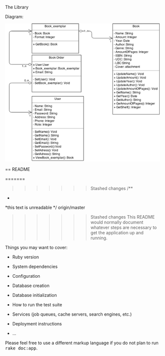 The Library


Diagram:

![image](./relibrary_for_web.png)





== README





=======
>>>>>>> Stashed changes
/**
  *
  *this text is unreadable
*/
origin/master
>>>>>>> Stashed changes
This README would normally document whatever steps are necessary to get the
application up and running.

Things you may want to cover:

* Ruby version

* System dependencies

* Configuration

* Database creation

* Database initialization

* How to run the test suite

* Services (job queues, cache servers, search engines, etc.)

* Deployment instructions

* ...


Please feel free to use a different markup language if you do not plan to run
<tt>rake doc:app</tt>.
